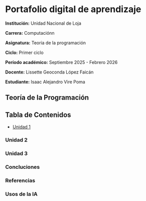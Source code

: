 # **Portafolio digital de aprendizaje**

**Institución:** Unidad Nacional de Loja

**Carrera:** Computaciónn    

**Asignatura:** Teoria de la programación

**Ciclo:** Primer ciclo

**Período académico:** Septiembre 2025 - Febrero 2026

**Docente:** Lissette Geoconda López Faicán

**Estudiante:** Isaac Alejandro Vire Poma

## Teoría de la Programación

## Tabla de Contenidos
- [Unidad 1](https://raw.githubusercontent.com/B3kk4r/Portafolio-digital-/main/Unidad1.md)

  

### Unidad 2

### Unidad 3

### Concluciones 

### Referencias 

### Usos de la IA
